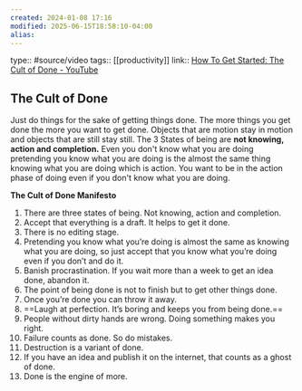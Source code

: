 ```yaml
---
created: 2024-01-08 17:16
modified: 2025-06-15T18:58:10-04:00
alias: 
---
```

type:: #source/video
tags:: [[productivity]]
link:: [How To Get Started: The Cult of Done - YouTube](https://www.youtube.com/watch?v=bJQj1uKtnus)
## The Cult of Done

Just do things for the sake of getting things done. The more things you get done the more you want to get done. Objects that are motion stay in motion and objects that are still stay still.
The 3 States of being are **not knowing, action and completion.**
Even you don't know what you are doing pretending you know what you are doing is the almost the same thing knowing what you are doing which is action.
You want to be in the action phase of doing even if you don't know what you are doing.


**The Cult of Done Manifesto**
1. There are three states of being. Not knowing, action and completion.
2. Accept that everything is a draft. It helps to get it done.
3. There is no editing stage.
4. Pretending you know what you’re doing is almost the same as knowing what you are doing, so just accept that you know what you’re doing even if you don’t and do it.
5. Banish procrastination. If you wait more than a week to get an idea done, abandon it.
6. The point of being done is not to finish but to get other things done.
7. Once you’re done you can throw it away.
8. ==Laugh at perfection. It’s boring and keeps you from being done.==
9. People without dirty hands are wrong. Doing something makes you right.
10. Failure counts as done. So do mistakes.
11. Destruction is a variant of done.
12. If you have an idea and publish it on the internet, that counts as a ghost of done.
13. Done is the engine of more.
